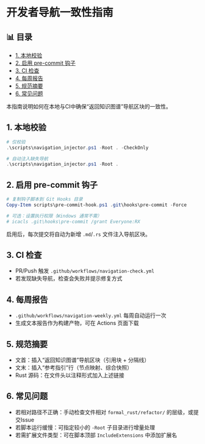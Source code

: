 ﻿# 开发者导航一致性指南


## 📊 目录

- [1. 本地校验](#1-本地校验)
- [2. 启用 pre-commit 钩子](#2-启用-pre-commit-钩子)
- [3. CI 检查](#3-ci-检查)
- [4. 每周报告](#4-每周报告)
- [5. 规范摘要](#5-规范摘要)
- [6. 常见问题](#6-常见问题)


本指南说明如何在本地与CI中确保“返回知识图谱”导航区块的一致性。

## 1. 本地校验

```powershell
# 仅校验
.\scripts\navigation_injector.ps1 -Root . -CheckOnly

# 自动注入缺失导航
.\scripts\navigation_injector.ps1 -Root .
```

## 2. 启用 pre-commit 钩子

```powershell
# 复制钩子脚本到 Git Hooks 目录
Copy-Item scripts\pre-commit-hook.ps1 .git\hooks\pre-commit -Force

# 可选：设置执行权限（Windows 通常不需）
# icacls .git\hooks\pre-commit /grant Everyone:RX
```

启用后，每次提交将自动为新增 `.md`/`.rs` 文件注入导航区块。

## 3. CI 检查

- PR/Push 触发 `.github/workflows/navigation-check.yml`
- 若发现缺失导航，检查会失败并提示修复方式

## 4. 每周报告

- `.github/workflows/navigation-weekly.yml` 每周自动运行一次
- 生成文本报告作为构建产物，可在 Actions 页面下载

## 5. 规范摘要

- 文首：插入“返回知识图谱”导航区块（引用块 + 分隔线）
- 文末：插入“参考指引”行（节点映射、综合快照）
- Rust 源码：在文件头以注释形式加入上述链接

## 6. 常见问题

- 若相对路径不正确：手动检查文件相对 `formal_rust/refactor/` 的层级，或提交Issue
- 若脚本运行缓慢：可指定较小的 `-Root` 子目录进行增量处理
- 若需扩展文件类型：可在脚本顶部 `IncludeExtensions` 中添加扩展名
